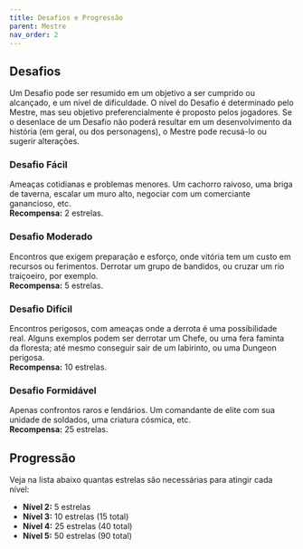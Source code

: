```yaml
---
title: Desafios e Progressão
parent: Mestre
nav_order: 2
---
```


## Desafios

Um Desafio pode ser resumido em um objetivo a ser cumprido ou alcançado, e um nível de dificuldade. O nível do Desafio é determinado pelo Mestre, mas seu objetivo preferencialmente é proposto pelos jogadores. Se o desenlace de um Desafio não poderá resultar em um desenvolvimento da história (em geral, ou dos personagens), o Mestre pode recusá-lo ou sugerir alterações. 

### Desafio Fácil
Ameaças cotidianas e problemas menores. Um cachorro raivoso, uma briga de taverna, escalar um muro alto, negociar com um comerciante ganancioso, etc.<br>
**Recompensa:** 2 estrelas.

### Desafio Moderado
Encontros que exigem preparação e esforço, onde vitória tem um custo em recursos ou ferimentos. Derrotar um grupo de bandidos, ou cruzar um rio traiçoeiro, por exemplo.<br>
**Recompensa:** 5 estrelas.

### Desafio Difícil
Encontros perigosos, com ameaças onde a derrota é uma possibilidade real. Alguns exemplos podem ser derrotar um Chefe, ou uma fera faminta da floresta; até mesmo conseguir sair de um labirinto, ou uma Dungeon perigosa.<br>
**Recompensa:** 10 estrelas.

### Desafio Formidável
Apenas confrontos raros e lendários. Um comandante de elite com sua unidade de soldados, uma criatura cósmica, etc. <br>
**Recompensa:** 25 estrelas.

## Progressão
Veja na lista abaixo quantas estrelas são necessárias para atingir cada nível:
- **Nível 2:** 5 estrelas
- **Nível 3:** 10 estrelas (15 total)
- **Nível 4:** 25 estrelas (40 total)
- **Nível 5:** 50 estrelas (90 total)
